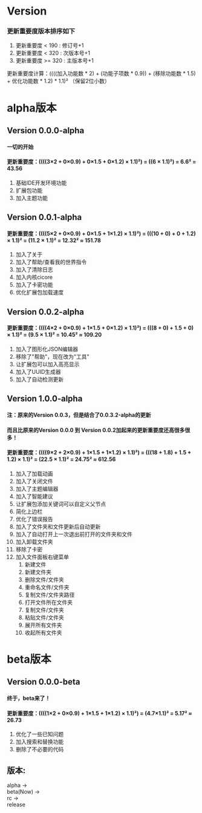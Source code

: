 # Version
### 更新重要度版本排序如下
1. 更新重要度 < 190 : 修订号+1
2. 更新重要度 < 320 : 次版本号+1
3. 更新重要度 >= 320 : 主版本号+1  

更新重要度计算：((((加入功能数 * 2) + (功能子项数 * 0.9)) + (移除功能数 * 1.5) + 优化功能数 * 1.2) * 1.1)² （保留2位小数）

# alpha版本

## Version 0.0.0-alpha
#### 一切的开始
#### 更新重要度：((((3×2 + 0×0.9) + 0×1.5 + 0×1.2) × 1.1)²) = ((6 × 1.1)²) = 6.6² = 43.56
1. 基础IDE开发环境功能
2. 扩展包功能
3. 加入主题功能

## Version 0.0.1-alpha
#### 更新重要度：((((5×2 + 0×0.9) + 0×1.5 + 1×1.2) × 1.1)²) = (((10 + 0) + 0 + 1.2) × 1.1)² = (11.2 × 1.1)² = 12.32² ≈ 151.78
1. 加入了关于
2. 加入了帮助/查看我的世界指令
3. 加入了清除日志
4. 加入内核cicore
5. 加入了卡密功能
6. 优化扩展包加载速度

## Version 0.0.2-alpha
#### 更新重要度：((((4×2 + 0×0.9) + 1×1.5 + 0×1.2) × 1.1)²) = (((8 + 0) + 1.5 + 0) × 1.1)² = (9.5 × 1.1)² = 10.45² ≈ 109.20
1. 加入了图形化JSON编辑器
2. 移除了"帮助"，现在改为"工具"
3. 让扩展包可以加入高亮显示
4. 加入了UUID生成器
5. 加入了自动检测更新

## Version 1.0.0-alpha
#### 注：原来的Version 0.0.3，但是结合了0.0.3.2-alpha的更新
#### 而且比原来的Version 0.0.0 到 Version 0.0.2加起来的更新重要度还高很多很多！
#### 更新重要度：((((9×2 + 2×0.9) + 1×1.5 + 1×1.2) × 1.1)²) = (((18 + 1.8) + 1.5 + 1.2) × 1.1)² = (22.5 × 1.1)² = 24.75² ≈ 612.56
1. 加入了加载动画
2. 加入了关闭文件
3. 加入了主题编辑器
4. 加入了智能建议
5. 让扩展包添加关键词可以自定义父节点
6. 简化上边栏
7. 优化了错误报告
8. 加入了文件夹和文件更新后自动更新
9. 加入了自动打开上一次退出前打开的文件夹和文件
10. 加入卸载文件夹
11. 移除了卡密
12. 加入文件面板右键菜单
    1. 新建文件
    2. 新建文件夹
    3. 删除文件/文件夹
    4. 重命名文件/文件夹
    5. 复制文件/文件夹路径
    6. 打开文件所在文件夹
    7. 复制文件/文件夹
    8. 粘贴文件/文件夹
    9. 展开所有文件夹
    10. 收起所有文件夹

# beta版本

## Version 0.0.0-beta
#### 终于，beta来了！
#### 更新重要度：((((1×2 + 0×0.9) + 1×1.5 + 1×1.2) × 1.1)²) = (4.7×1.1)² = 5.17² ≈ 26.73  
1. 优化了一些已知问题
2. 加入搜索和替换功能
3. 删除了不必要的代码

## 版本:
alpha ->  
beta(Now) ->  
rc ->  
release